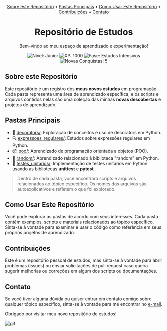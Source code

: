 <!-- Menu de Navegação -->
<div align="center">
    <a href="#sobre-este-repositório">Sobre este Repositório</a> •
    <a href="#pastas-principais">Pastas Principais</a> •
    <a href="#como-usar-este-repositório">Como Usar Este Repositório</a> •
    <a href="#contribuições">Contribuições</a> •
    <a href="#contato">Contato</a>
</div>

<!-- Título e subtítulo -->
<div align="center">
    <h1>Repositório de Estudos</h1>
</div>
<div align="center">
    <p>Bem-vindo ao meu espaço de aprendizado e experimentação!</p>
</div>

<!-- Badges de Gameficação -->
<div align="center">
    <img src="https://img.shields.io/badge/Nível-Júnior-brightgreen" alt="Nível: Júnior">
    <img src="https://img.shields.io/badge/XP-1000-blueviolet" alt="XP: 1000">
    <img src="https://img.shields.io/badge/Fase-Estudos%20Intensivos-yellow" alt="Fase: Estudos Intensivos">
    <img src="https://img.shields.io/badge/Novas%20Conquistas-5-yellowgreen" alt="Novas Conquistas: 5">
</div>

## Sobre este Repositório

Este repositório é um registro dos **meus novos estudos** em programação. Cada pasta representa uma área de aprendizado específica, e os scripts e arquivos contidos nelas são uma coleção das minhas **novas descobertas** e projetos de aprendizado.

## Pastas Principais

- 🔧 [decorators/](decorators/): Exploração de conceitos e uso de decorators em Python.
- 🔍 [expressoes_regulares/](expressoes_regulares/): Estudos sobre expressões regulares em Python.
- 📦 [poo/](poo/): Aprendizado de programação orientada a objetos (POO).
- 🎲 [random/](random/): Aprendizado relacionado à biblioteca "random" em Python.
- 🧪 [testes_unitarios/](testes_unitarios/): Implementação de testes unitários em Python usando as bibliotecas <b>unittest</b> e <b>pytest</b>.

> Dentro de cada pasta, você encontrará scripts e arquivos relacionados ao tópico específico. Os nomes dos arquivos são autoexplicativos e refletem o que foi explorado.

## Como Usar Este Repositório

Você pode explorar as pastas de acordo com seus interesses. Cada pasta contém exemplos, scripts e materiais relacionados ao tópico específico. Sinta-se à vontade para examinar e usar o código como referência em seus próprios projetos de aprendizado.

## Contribuições

Este é um repositório pessoal de estudos, mas sinta-se à vontade para abrir problemas (issues) ou enviar solicitações de pull request caso queira sugerir melhorias ou correções em algum dos scripts ou documentações.

## Contato

Se você tiver alguma dúvida ou quiser entrar em contato comigo sobre qualquer tópico específico, sinta-se à vontade para me encontrar no [e-mail](mailto:gustavoalerosas@gmail.com).

Obrigado por visitar meu novo repositório de estudos!
<div>
  <img src=https://i.imgur.com/nRV7iSh.gifhttps://imgur.com/NkMONh3" alt="gif" />
</div>
